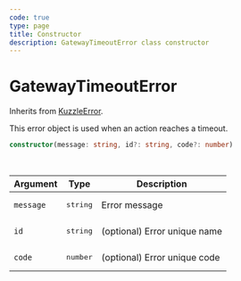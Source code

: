 ```yaml
---
code: true
type: page
title: Constructor
description: GatewayTimeoutError class constructor
---
```


# GatewayTimeoutError

Inherits from [KuzzleError](/core/2/framework/abstract-classes/kuzzle-error/constructor).

This error object is used when an action reaches a timeout.


```ts
constructor(message: string, id?: string, code?: number)
```

<br/>

| Argument       | Type      | Description            |
| -------------- | --------- | ---------------------- |
| `message`      | <pre>string</pre> | Error message  |
| `id`           | <pre>string</pre> | (optional) Error unique name |
| `code`         | <pre>number</pre> | (optional) Error unique code |
